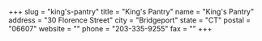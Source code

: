 +++
slug = "king's-pantry"
title = "King's Pantry"
name = "King's Pantry"
address = "30 Florence Street"
city = "Bridgeport"
state = "CT"
postal = "06607"
website = ""
phone = "203-335-9255"
fax = ""
+++
